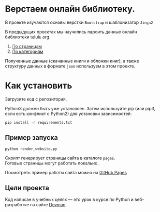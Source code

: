 # Верстаем онлайн библиотеку.

В проекте изучаются основы верстки `Bootstrap` и шаблонизатор `Jinga2`

В предыдущих проектах мы научились парсить данные онлайн библиотеки tululu.org
1. [По страницам](https://github.com/kruser66/books-library-restyle)
2. [По категориям](https://github.com/kruser66/books-library-restyle-2)

Полученные данные (скачанные книги и обложки книг), а также структуру данных в формате `json` используем в этом проекте.


# Как установить

Загрузите код с репозитория.

Python3 должен быть уже установлен. 
Затем используйте pip (или pip3, если есть конфликт с Python2) для установки зависимостей:

```Python
pip install -r requirements.txt
```

## Пример запуска

```Python
python render_website.py
``` 
Скрипт генерирует страницы сайта в каталоге `pages`.  
Готовые страницы могут работать локально.

Посмотреть пример работы сайта можно на [GitHub Pages](https://kruser66.github.io/books-library-restyle-3/pages/index1.html)

## Цели проекта

Код написан в учебных целях — это урок в курсе по Python и веб-разработке на сайте [Devman](https://dvmn.org).
